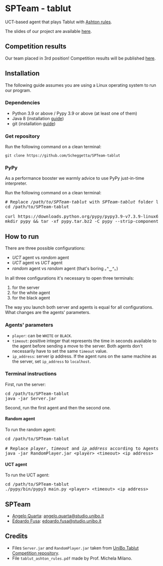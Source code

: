 # SPTeam - tablut

UCT-based agent that plays Tablut with
[Ashton rules](https://github.com/Scheggetta/SPTeam-tablut/blob/master/tablut_ashton_rules.pdf).

The slides of our project are available
[here](https://github.com/Scheggetta/SPTeam-tablut/blob/master/project_slides.pdf).

## Competition results

Our team placed in 3rd position! Competition results will be published
[here](http://ai.unibo.it/games/boardgamecompetition/tablut).

## Installation

The following guide assumes you are using a Linux operating system to run our program.

### Dependencies

- Python 3.9 or above / Pypy 3.9 or above (at least one of them)
- Java 8 (installation [guide](https://opensource.com/article/19/11/install-java-linux))
- git (installation [guide](https://git-scm.com/book/en/v2/Getting-Started-Installing-Git))

### Get repository
Run the following command on a clean terminal:
```
git clone https://github.com/Scheggetta/SPTeam-tablut
```

### PyPy

As a performance booster we warmly advice to use PyPy just-in-time interpreter.

Run the following command on a clean terminal:
<pre>
# Replace <i>/path/to/SPTeam-tablut</i> with <i>SPTeam-tablut</i> folder location
cd /path/to/SPTeam-tablut

curl https://downloads.python.org/pypy/pypy3.9-v7.3.9-linux64.tar.bz2 -o pypy.tar.bz2
mkdir pypy && tar -xf pypy.tar.bz2 -C pypy --strip-components=1
</pre>

## How to run

There are three possible configurations:
- *UCT* agent vs *random* agent
- *UCT* agent vs *UCT* agent
- *random* agent vs *random* agent (that's boring ｡^‿^｡)

In all three configurations it's necessary to open three terminals:
1. for the server
2. for the white agent
3. for the black agent

The way you launch both server and agents is equal for all configurations. What changes
are the agents' parameters.

### Agents' parameters

- `player`: can be `WHITE` or `BLACK`.
- `timeout`: positive integer that represents the time in seconds available to the agent
before sending a move to the server. Both agents don't necessarily have to set the same
`timeout` value.
- `ip_address`: server ip address. If the agent runs on the same machine as the server,
set `ip_address` to `localhost`.

### Terminal instructions
First, run the server:
<pre>
cd /path/to/SPTeam-tablut
java -jar Server.jar
</pre>

Second, run the first agent and then the second one.

#### Random agent
To run the random agent:
<pre>
cd /path/to/SPTeam-tablut

# Replace <i>player</i>, <i>timeout</i> and <i>ip_address</i> according to Agents' parameter section
java -jar RandomPlayer.jar &lt;player> &lt;timeout> &lt;ip_address>
</pre>

#### UCT agent
To run the UCT agent:
<pre>
cd /path/to/SPTeam-tablut
./pypy/bin/pypy3 main.py &lt;player> &lt;timeout> &lt;ip_address>
</pre>


## SPTeam
- [Angelo Quarta](https://github.com/NglQ): angelo.quarta@studio.unibo.it
- [Edoardo Fusa](https://github.com/Scheggetta): edoardo.fusa@studio.unibo.it

## Credits

- Files `Server.jar` and `RandomPlayer.jar` taken from
[UniBo Tablut Competition repository](https://github.com/AGalassi/TablutCompetition).
- File `tablut_ashton_rules.pdf` made by Prof. Michela Milano.
